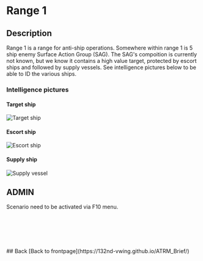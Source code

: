 # Range 1

## Description

Range 1 is a range for anti-ship operations.
Somewhere within range 1 is 5 ship enemy Surface Action Group (SAG).
The SAG's compoition is currently not known, but we know it contains a high value target, protected by escort ships and followed by supply vessels.
See intelligence pictures below to be able to ID the various ships.





### Intelligence pictures
#### Target ship
![Target ship](/ATRM_Brief/Pictures/Range1_ship_target.PNG)



#### Escort ship
![Escort ship](/ATRM_Brief/Pictures/Range1_ship_escort.PNG)



#### Supply ship
![Supply vessel](/ATRM_Brief/Pictures/Range1_ship_supply.PNG)


## ADMIN
Scenario need to be activated via F10 menu.

  



<br>
<br>
<br>
<br>
<br>
## Back
[Back to frontpage](https://132nd-vwing.github.io/ATRM_Brief/)